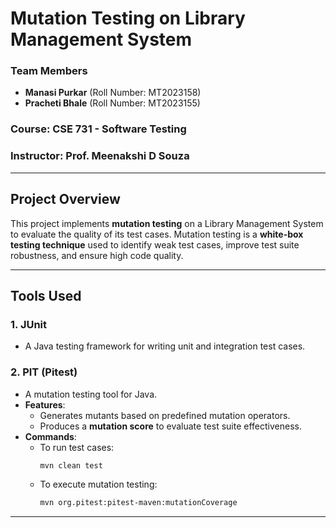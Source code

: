 # **Mutation Testing on Library Management System**

### **Team Members**
- **Manasi Purkar** (Roll Number: MT2023158)  
- **Pracheti Bhale** (Roll Number: MT2023155)  

### **Course**: CSE 731 - Software Testing  
### **Instructor**: Prof. Meenakshi D Souza  

---

## **Project Overview**
This project implements **mutation testing** on a Library Management System to evaluate the quality of its test cases. Mutation testing is a **white-box testing technique** used to identify weak test cases, improve test suite robustness, and ensure high code quality.

---

## **Tools Used**
### **1. JUnit**
- A Java testing framework for writing unit and integration test cases.

### **2. PIT (Pitest)**
- A mutation testing tool for Java.
- **Features**:
  - Generates mutants based on predefined mutation operators.
  - Produces a **mutation score** to evaluate test suite effectiveness.
- **Commands**:
  - To run test cases:
    ```bash
    mvn clean test
    ```
  - To execute mutation testing:
    ```bash
    mvn org.pitest:pitest-maven:mutationCoverage
    ```

---
